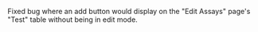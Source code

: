 Fixed bug where an add button would display on the "Edit Assays" page's "Test" table without being in edit mode.
